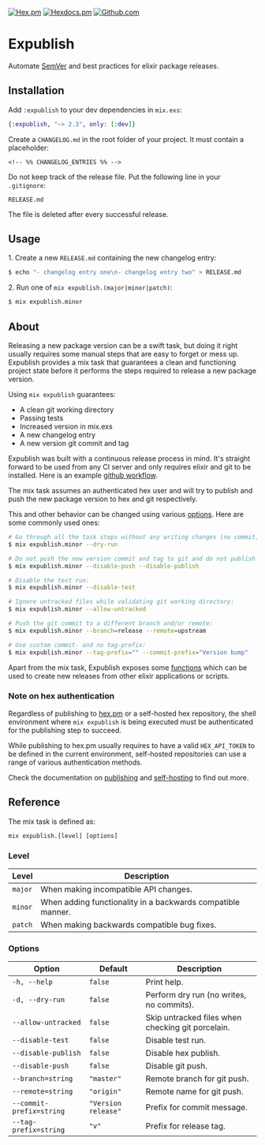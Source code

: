 [![Hex.pm](https://img.shields.io/hexpm/v/expublish)](https://hex.pm/packages/expublish)
[![Hexdocs.pm](https://img.shields.io/badge/docs-hexdocs.pm-purple)](https://hexdocs.pm/expublish)
[![Github.com](https://github.com/ucwaldo/expublish/actions/workflows/elixir.yml/badge.svg)](https://github.com/ucwaldo/expublish/actions)

# Expublish

Automate [SemVer](https://semver.org) and best practices for elixir package releases.

<span id="#installation"></span>

## Installation

Add `:expublish` to your dev dependencies in `mix.exs`:

```elixir
{:expublish, "~> 2.3", only: [:dev]}
```

Create a `CHANGELOG.md` in the root folder of your project. It must contain a placeholder:

```text
<!-- %% CHANGELOG_ENTRIES %% -->
```

Do not keep track of the release file. Put the following line in your `.gitignore`:

```text
RELEASE.md
```

The file is deleted after every successful release.

<span id="#usage"></span>

## Usage

1\. Create a new `RELEASE.md` containing the new changelog entry:

```bash
$ echo "- changelog entry one\n- changelog entry two" > RELEASE.md
```

2\. Run one of `mix expublish.(major|minor|patch)`:

```bash
$ mix expublish.minor
```

## About

Releasing a new package version can be a swift task, but doing it right usually requires
some manual steps that are easy to forget or mess up. Expublish provides a mix task that
guarantees a clean and functioning project state before it performs the steps required to
release a new package version.

Using `mix expublish` guarantees:

- A clean git working directory
- Passing tests
- Increased version in mix.exs
- A new changelog entry
- A new version git commit and tag

Expublish was built with a continuous release process in mind. It's straight forward to be used
from any CI server and only requires elixir and git to be installed. Here is an example [github workflow](https://github.com/ucwaldo/expublish/blob/master/.github/workflows/release.yml#L31-L42).

The mix task assumes an authenticated hex user and will try to publish and push the new package version to hex and git respectively.

This and other behavior can be changed using various [options](#reference). Here are some commonly used ones:

```bash
# Go through all the task steps without any writing changes (no commit, no tag, no push, no publish):
$ mix expublish.minor --dry-run

# Do not push the new version commit and tag to git and do not publish the new package on hex:
$ mix expublish.minor --disable-push --disable-publish

# Disable the test run:
$ mix expublish.minor --disable-test

# Ignore untracked files while validating git working directory:
$ mix expublish.minor --allow-untracked

# Push the git commit to a different branch and/or remote:
$ mix expublish.minor --branch=release --remote=upstream

# Use custom commit- and no tag-prefix:
$ mix expublish.minor --tag-prefix="" --commit-prefix="Version bump"
```

Apart from the mix task, Expublish exposes some [functions](https://hexdocs.pm/expublish/Expublish.html)
which can be used to create new releases from other elixir applications or scripts.

### Note on hex authentication

Regardless of publishing to [hex.pm](https://hex.pm/) or a self-hosted hex repository, the shell environment where
`mix expublish` is being executed must be authenticated for the publishing step to succeed.

While publishing to hex.pm usually requires to have a valid `HEX_API_TOKEN` to be defined in the current environment, self-hosted repositories can use a range of various authentication methods.

Check the documentation on [publishing](https://hex.pm/docs/publish) and [self-hosting](https://hex.pm/docs/self_hosting) to find out more.

## Reference

The mix task is defined as:

```
mix expublish.[level] [options]
```

### Level

| Level   | Description                                                 |
| ------- | ----------------------------------------------------------- |
| `major` | When making incompatible API changes.                       |
| `minor` | When adding functionality in a backwards compatible manner. |
| `patch` | When making backwards compatible bug fixes.                 |

### Options

| Option                   | Default             | Description                                       |
| ------------------------ | ------------------- | ------------------------------------------------- |
| `-h, --help`             | `false`             | Print help.                                       |
| `-d, --dry-run`          | `false`             | Perform dry run (no writes, no commits).          |
| `--allow-untracked`      | `false`             | Skip untracked files when checking git porcelain. |
| `--disable-test`         | `false`             | Disable test run.                                 |
| `--disable-publish`      | `false`             | Disable hex publish.                              |
| `--disable-push`         | `false`             | Disable git push.                                 |
| `--branch=string`        | `"master"`          | Remote branch for git push.                       |
| `--remote=string`        | `"origin"`          | Remote name for git push.                         |
| `--commit-prefix=string` | `"Version release"` | Prefix for commit message.                        |
| `--tag-prefix=string`    | `"v"`               | Prefix for release tag.                           |
